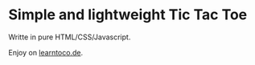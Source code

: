 # Simple and lightweight Tic Tac Toe

Writte in pure HTML/CSS/Javascript.

Enjoy on [learntoco.de](https://www.learntoco.de/tictactoe.html).